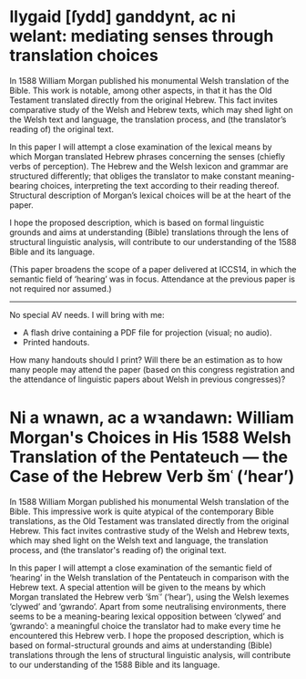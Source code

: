 # llygaid [ſydd] ganddynt, ac ni welant: mediating senses through translation choices

In 1588 William Morgan published his monumental Welsh translation of the Bible. This work is notable, among other aspects, in that it has the Old Testament translated directly from the original Hebrew. This fact invites comparative study of the Welsh and Hebrew texts, which may shed light on the Welsh text and language, the translation process, and (the translator’s reading of) the original text.

In this paper I will attempt a close examination of the lexical means by which Morgan translated Hebrew phrases concerning the senses (chiefly verbs of perception). The Hebrew and the Welsh lexicon and grammar are structured differently; that obliges the translator to make constant meaning-bearing choices, interpreting the text according to their reading thereof. Structural description of Morgan’s lexical choices will be at the heart of the paper.

I hope the proposed description, which is based on formal linguistic grounds and aims at understanding (Bible) translations through the lens of structural linguistic analysis, will contribute to our understanding of the 1588 Bible and its language.

(This paper broadens the scope of a paper delivered at ICCS14, in which the semantic field of ‘hearing’ was in focus. Attendance at the previous paper is not required nor assumed.)

*****

No special AV needs. I will bring with me:
* A flash drive containing a PDF file for projection (visual; no audio).
* Printed handouts.

How many handouts should I print? Will there be an estimation as to how many people may attend the paper (based on this congress registration and the attendance of linguistic papers about Welsh in previous congresses)?



# Ni a wnawn, ac a wꝛandawn: William Morgan's Choices in His 1588 Welsh Translation of the Pentateuch — the Case of the Hebrew Verb šmʿ (‘hear’)

Iׁn 1588 William Morgan published his monumental Welsh translation of the Bible. This impressive work is quite atypical of the contemporary Bible translations, as the Old Testament was translated directly from the original Hebrew. This fact invites contrastive study of the Welsh and Hebrew texts, which may shed light on the Welsh text and language, the translation process, and (the translator's reading of) the original text.

In this paper I will attempt a close examination of the semantic field of ‘hearing’ in the Welsh translation of the Pentateuch in comparison with the Hebrew text. A special attention will be given to the means by which Morgan translated the Hebrew verb ‘šmʿ’ (‘hear’), using the Welsh lexemes ‘clywed’ and ‘gwrando’. Apart from some neutralising environments, there seems to be a meaning-bearing lexical opposition between ‘clywed’ and ‘gwrando’: a meaningful choice the translator had to make every time he encountered this Hebrew verb. I hope the proposed description, which is based on formal-structural grounds and aims at understanding (Bible) translations through the lens of structural linguistic analysis, will contribute to our understanding of the 1588 Bible and its language.
